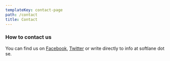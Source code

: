 ```yaml
---
templateKey: contact-page
path: /contact
title: Contact
---
```

### How to contact us

You can find us on [Facebook](facebook.com/getlittletech), [Twitter](twitter.com/getlittletech) or write directly to info at softlane dot se.